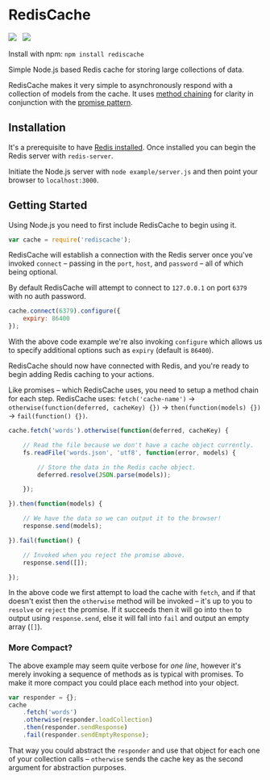 RedisCache
==========

<img src="https://travis-ci.org/Wildhoney/RedisCache.png?branch=master" />
&nbsp;
<img src="https://badge.fury.io/js/rediscache.png" />

Install with npm: `npm install rediscache`

Simple Node.js based Redis cache for storing large collections of data.

RedisCache makes it very simple to asynchronously respond with a collection of models from the cache. It uses <a href="http://en.wikipedia.org/wiki/Method_chaining">method chaining</a> for clarity in conjunction with the <a href="http://en.wikipedia.org/wiki/Futures_and_promises">promise pattern</a>.

Installation
----------

It's a prerequisite to have <a href="http://jasdeep.ca/2012/05/installing-redis-on-mac-os-x/" target="_blank">Redis installed</a>. Once installed you can begin the Redis server with `redis-server`.

Initiate the Node.js server with `node example/server.js` and then point your browser to `localhost:3000`.

Getting Started
----------

Using Node.js you need to first include RedisCache to begin using it.

```javascript
var cache = require('rediscache');
```

RedisCache will establish a connection with the Redis server once you've invoked `connect` &ndash; passing in the `port`, `host`, and `password` &ndash; all of which being optional.

By default RedisCache will attempt to connect to `127.0.0.1` on port `6379` with no auth password.

```javascript
cache.connect(6379).configure({
    expiry: 86400
});
```

With the above code example we're also invoking `configure` which allows us to specify additional options such as `expiry` (default is `86400`).

RedisCache should now have connected with Redis, and you're ready to begin adding Redis caching to your actions.

Like promises &ndash; which RedisCache uses, you need to setup a method chain for each step. RedisCache uses: `fetch('cache-name')` -> `otherwise(function(deferred, cacheKey) {})` -> `then(function(models) {})` -> `fail(function() {})`.

```javascript
cache.fetch('words').otherwise(function(deferred, cacheKey) {

    // Read the file because we don't have a cache object currently.
    fs.readFile('words.json', 'utf8', function(error, models) {

        // Store the data in the Redis cache object.
        deferred.resolve(JSON.parse(models));

    });

}).then(function(models) {

    // We have the data so we can output it to the browser!
    response.send(models);

}).fail(function() {

    // Invoked when you reject the promise above.
    response.send([]);

});
```

In the above code we first attempt to load the cache with `fetch`, and if that doesn't exist then the `otherwise` method will be invoked &ndash; it's up to you to `resolve` or `reject` the promise. If it succeeds then it will go into `then` to output using `response.send`, else it will fall into `fail` and output an empty array (`[]`).

<h3>More Compact?</h3>

The above example may seem quite verbose for *one line*, however it's merely invoking a sequence of methods as is typical with promises. To make it more compact you could place each method into your object.

```javascript
var responder = {};
cache
    .fetch('words')
    .otherwise(responder.loadCollection)
    .then(responder.sendResponse)
    .fail(responder.sendEmptyResponse);
```

That way you could abstract the `responder` and use that object for each one of your collection calls &ndash; `otherwise` sends the cache key as the second argument for abstraction purposes.